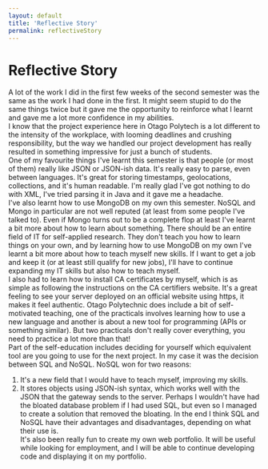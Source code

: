 ```yaml
---
layout: default
title: 'Reflective Story'
permalink: reflectiveStory
---
```


# Reflective Story
A lot of the work I did in the first few weeks of the second semester was the same as the work I had done in the first. It might seem stupid to do the same things twice but it gave me the opportunity to reinforce what I learnt and gave me a lot more confidence in my abilities.  
I know that the project experience here in Otago Polytech is a lot different to the intensity of the workplace, with looming deadlines and crushing responsibility, but the way we handled our project development has really resulted in something impressive for just a bunch of students.  
One of my favourite things I've learnt this semester is that people (or most of them) really like JSON or JSON-ish data. It's really easy to parse, even between languages. It's great for storing timestamps, geolocations, collections, and it's human readable. I'm really glad I've got nothing to do with XML, I've tried parsing it in Java and it gave me a headache.  
I've also learnt how to use MongoDB on my own this semester. NoSQL and Mongo in particular are not well reputed (at least from some people I've talked to). Even if Mongo turns out to be a complete flop at least I've learnt a bit more about how to learn about something. There should be an entire field of IT for self-applied research. They don't teach you how to learn things on your own, and by learning how to use MongoDB on my own I've learnt a bit more about how to teach myself new skills. If I want to get a job and keep it (or at least still qualify for new jobs), I'll have to continue expanding my IT skills but also how to teach myself.  
I also had to learn how to install CA certificates by myself, which is as simple as following the instructions on the CA certifiers website. It's a great feeling to see your server deployed on an official website using https, it makes it feel authentic.
Otago Polytechnic does include a bit of self-motivated teaching, one of the practicals involves learning how to use a new language and another is about a new tool for programming (APIs or something similar). But two practicals don't really cover everything, you need to practice a lot more than that!  
Part of the self-education includes deciding for yourself which equivalent tool are you going to use for the next project. In my case it was the decision between SQL and NoSQL. NoSQL won for two reasons: 
1. It's a new field that I would have to teach myself, improving my skills.
2. It stores objects using JSON-ish syntax, which works well with the JSON that the gateway sends to the server.
Perhaps I wouldn't have had the bloated database problem if I had used SQL, but even so I managed to create a solution that removed the bloating. In the end I think SQL and NoSQL have their advantages and disadvantages, depending on what their use is.  
It's also been really fun to create my own web portfolio. It will be useful while looking for employment, and I will be able to continue developing code and displaying it on my portfolio.